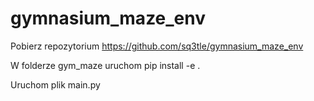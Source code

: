 # gymnasium_maze_env

Pobierz repozytorium https://github.com/sq3tle/gymnasium_maze_env

W folderze gym_maze uruchom pip install -e .

Uruchom plik main.py
